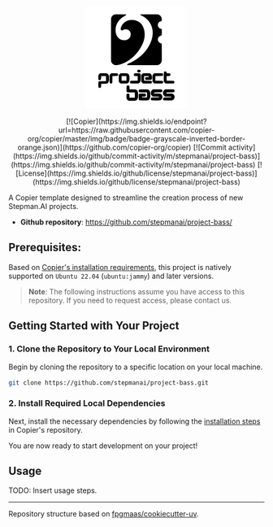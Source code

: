 <div align="center">
    <picture>
        <source srcset="assets/logo/dark-mode/project-bass.png"  media="(prefers-color-scheme: dark)">
        <img src="assets/logo/no-dark-mode/project-bass.png" alt="Logo" width="200px" height=auto>
    </picture>
</div>

<p style="text-align: center;">
[![Copier](https://img.shields.io/endpoint?url=https://raw.githubusercontent.com/copier-org/copier/master/img/badge/badge-grayscale-inverted-border-orange.json)](https://github.com/copier-org/copier)
[![Commit activity](https://img.shields.io/github/commit-activity/m/stepmanai/project-bass)](https://img.shields.io/github/commit-activity/m/stepmanai/project-bass)
[![License](https://img.shields.io/github/license/stepmanai/project-bass)](https://img.shields.io/github/license/stepmanai/project-bass)
</p>

A Copier template designed to streamline the creation process of new Stepman.AI projects.

- **Github repository**: <https://github.com/stepmanai/project-bass/>

## Prerequisites:

Based on [Copier's installation requirements](https://github.com/copier-org/copier?tab=readme-ov-file#installation), this project is natively supported on `Ubuntu 22.04` (`ubuntu:jammy`) and later versions.

> **Note**: The following instructions assume you have access to this repository. If you need to request access, please contact us.

## Getting Started with Your Project

### 1. Clone the Repository to Your Local Environment

Begin by cloning the repository to a specific location on your local machine.

```bash
git clone https://github.com/stepmanai/project-bass.git
```

### 2. Install Required Local Dependencies

Next, install the necessary dependencies by following the [installation steps](https://github.com/copier-org/copier?tab=readme-ov-file#installation) in Copier's repository.

You are now ready to start development on your project!

## Usage

TODO: Insert usage steps.

---

Repository structure based on [fpgmaas/cookiecutter-uv](https://github.com/fpgmaas/cookiecutter-uv).
